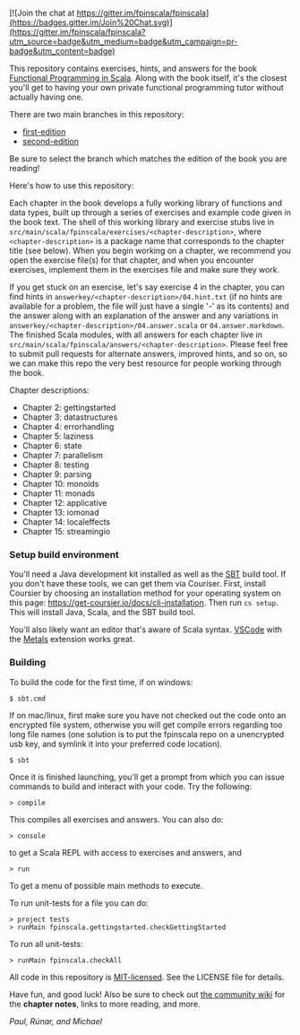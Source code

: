 [![Join the chat at https://gitter.im/fpinscala/fpinscala](https://badges.gitter.im/Join%20Chat.svg)](https://gitter.im/fpinscala/fpinscala?utm_source=badge&utm_medium=badge&utm_campaign=pr-badge&utm_content=badge) 

This repository contains exercises, hints, and answers for the book
[Functional Programming in Scala](http://manning.com/bjarnason/). Along
with the book itself, it's the closest you'll get to having your own
private functional programming tutor without actually having one.

There are two main branches in this repository:
 - [first-edition](https://github.com/fpinscala/fpinscala/tree/first-edition)
 - [second-edition](https://github.com/fpinscala/fpinscala/tree/second-edition)

Be sure to select the branch which matches the edition of the book you are reading!

Here's how to use this repository:

Each chapter in the book develops a fully working library of functions
and data types, built up through a series of exercises and example code
given in the book text. The shell of this working library and exercise
stubs live in
`src/main/scala/fpinscala/exercises/<chapter-description>`, where
`<chapter-description>` is a package name that corresponds to the
chapter title (see below). When you begin working on a chapter, we
recommend you open the exercise file(s) for that chapter, and when you
encounter exercises, implement them in the exercises file and make sure
they work.

If you get stuck on an exercise, let's say exercise 4 in the chapter,
you can find hints in `answerkey/<chapter-description>/04.hint.txt` (if
no hints are available for a problem, the file will just have a single
'-' as its contents) and the answer along with an explanation of the
answer and any variations in
`answerkey/<chapter-description>/04.answer.scala` or
`04.answer.markdown`. The finished Scala modules, with all answers for
each chapter live in
`src/main/scala/fpinscala/answers/<chapter-description>`. Please feel
free to submit pull requests for alternate answers, improved hints, and
so on, so we can make this repo the very best resource for people
working through the book.

Chapter descriptions:

* Chapter 2: gettingstarted
* Chapter 3: datastructures
* Chapter 4: errorhandling
* Chapter 5: laziness
* Chapter 6: state
* Chapter 7: parallelism
* Chapter 8: testing
* Chapter 9: parsing
* Chapter 10: monoids
* Chapter 11: monads
* Chapter 12: applicative
* Chapter 13: iomonad
* Chapter 14: localeffects
* Chapter 15: streamingio

### Setup build environment

You'll need a Java development kit installed as well as the [SBT](http://scala-sbt.org) build tool. If you don't have these tools, we can get them via Couriser. First, install Coursier by choosing an installation method for your operating system on this page: https://get-coursier.io/docs/cli-installation. Then run `cs setup`. This will install Java, Scala, and the SBT build tool.

You'll also likely want an editor that's aware of Scala syntax. [VSCode](https://code.visualstudio.com) with the [Metals](https://scalameta.org/metals/docs/editors/vscode.html) extension works great.

### Building

To build the code for the first time, if on windows:

    $ sbt.cmd

If on mac/linux, first make sure you have not checked out the code onto
an encrypted file system, otherwise you will get compile errors
regarding too long file names (one solution is to put the fpinscala repo
on a unencrypted usb key, and symlink it into your preferred code
location).

    $ sbt

Once it is finished launching, you'll get a prompt from
which you can issue commands to build and interact with your code. Try
the following:

    > compile

This compiles all exercises and answers. You can also do:

    > console

to get a Scala REPL with access to exercises and answers, and

    > run

To get a menu of possible main methods to execute.

To run unit-tests for a file you can do:

    > project tests
    > runMain fpinscala.gettingstarted.checkGettingStarted

To run all unit-tests:

    > runMain fpinscala.checkAll

All code in this repository is
[MIT-licensed](http://opensource.org/licenses/mit-license.php). See the
LICENSE file for details.

Have fun, and good luck! Also be sure to check out [the community
wiki](https://github.com/fpinscala/fpinscala/wiki) for the **chapter
notes**, links to more reading, and more.

_Paul, Rúnar, and Michael_

